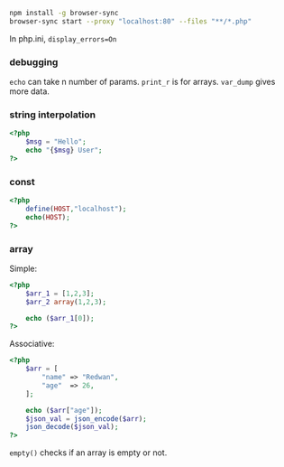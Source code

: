 ```bash
npm install -g browser-sync
browser-sync start --proxy "localhost:80" --files "**/*.php"
```
In php.ini,
`display_errors=On`

### debugging

`echo` can take n number of params.
`print_r` is for arrays.
`var_dump` gives more data.


### string interpolation

```php
<?php
    $msg = "Hello";
    echo "{$msg} User";
?>
```

### const

```php
<?php
    define(HOST,"localhost");
    echo(HOST);
?>
```

### array

Simple:

```php
<?php
    $arr_1 = [1,2,3];
    $arr_2 array(1,2,3);

    echo ($arr_1[0]);
?>
```

Associative:

```php
<?php
    $arr = [
        "name" => "Redwan",
        "age"  => 26,
    ];

    echo ($arr["age"]);
    $json_val = json_encode($arr);
    json_decode($json_val);
?>
```
`empty()` checks if an array is empty or not.